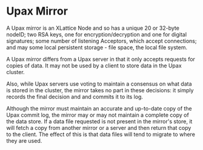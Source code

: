 <h1 class="appTop">Upax Mirror</h1>

A Upax mirror is an XLattice Node and so has a unique 20 or 32-byte nodeID;
two RSA keys, one for encryption/decryption and one for digital
signatures; some number of listening Acceptors, which accept connections;
and may some local persistent storage - file space, the local file system.

A Upax mirror differs from a Upax server in that it only accepts
requests for copies of data.  It may not be used by a client to store
data in the Upax cluster.

Also, while Upax servers use voting to maintain a consensus on what
data is stored in the cluster, the mirror takes no part in these
decisions: it simply records the final decision and and commits it to
its log.

Although the mirror must maintain an accurate and up-to-date copy of the
Upax commit log, the mirror may or may not maintain a complete copy of the
data store.  If a data file requested is not present in the mirror's
store, it will fetch a copy from another mirror or a server and then
return that copy to the client.  The effect of this is that data files
will tend to migrate to where they are used.

